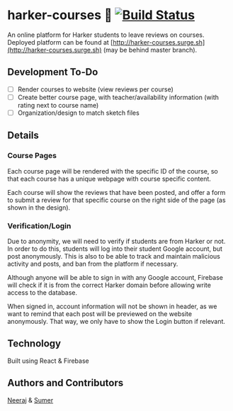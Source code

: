# harker-courses :apple: [![Build Status](https://travis-ci.com/n3a9/harker-courses.svg?token=oqxxEvW7knppYxyBV7jq&branch=master)](https://travis-ci.com/n3a9/harker-courses)

An online platform for Harker students to leave reviews on courses. Deployed platform can be found at [http://harker-courses.surge.sh](http://harker-courses.surge.sh) (may be behind master branch).

## Development To-Do

- [ ] Render courses to website (view reviews per course)
- [ ] Create better course page, with teacher/availability information (with rating next to course name)
- [ ] Organization/design to match sketch files

## Details

### Course Pages

Each course page will be rendered with the specific ID of the course, so that each course has a unique webpage with course specific content.

Each course will show the reviews that have been posted, and offer a form to submit a review for that specific course on the right side of the page (as shown in the design).

### Verification/Login

Due to anonymity, we will need to verify if students are from Harker or not. In order to do this, students will log into their student Google account, but post anonymously. This is also to be able to track and maintain malicious activity and posts, and ban from the platform if necessary.

Although anyone will be able to sign in with any Google account, Firebase will check if it is from the correct Harker domain before allowing write access to the database.

When signed in, account information will not be shown in header, as we want to remind that each post will be previewed on the website anonymously. That way, we only have to show the Login button if relevant.

## Technology

Built using React & Firebase

## Authors and Contributors

[Neeraj](https://github.com/n3a9) & [Sumer](https://github.com/firebolt55439)
